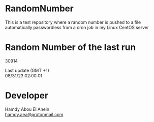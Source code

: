# RandomNumber    
This is a test repository where a random number is pushed to a file automatically passwordless from a cron job in my Linux CentOS server    
# Random Number of the last run   
30914
      
Last update (GMT +1)    
08/31/23 02:00:01
# Developer    
Hamdy Abou El Anein   
hamdy.aea@protonmail.com

